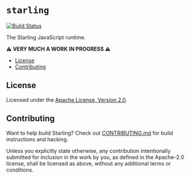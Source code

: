 # `starling`

[![Build Status](https://travis-ci.org/starlingjs/starling.png?branch=master)](https://travis-ci.org/starlingjs/starling)

The Starling JavaScript runtime.

**⚠️ VERY MUCH A WORK IN PROGRESS ⚠️**

<!-- START doctoc generated TOC please keep comment here to allow auto update -->
<!-- DON'T EDIT THIS SECTION, INSTEAD RE-RUN doctoc TO UPDATE -->


- [License](#license)
- [Contributing](#contributing)

<!-- END doctoc generated TOC please keep comment here to allow auto update -->

## License

Licensed under the
[Apache License, Version 2.0](http://www.apache.org/licenses/LICENSE-2.0).

## Contributing

Want to help build Starling? Check out
[CONTRIBUTING.md](https://github.com/starlingjs/starling/blob/master/CONTRIBUTING.md)
for build instructions and hacking.

Unless you explicitly state otherwise, any contribution intentionally submitted
for inclusion in the work by you, as defined in the Apache-2.0 license, shall be
licensed as above, without any additional terms or conditions.
